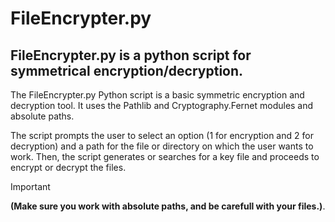 # FileEncrypter.py
## FileEncrypter.py is a python script for symmetrical encryption/decryption.

The FileEncrypter.py Python script is a basic symmetric encryption and decryption tool. It uses the Pathlib and Cryptography.Fernet modules and absolute paths.  
  
The script prompts the user to select an option (1 for encryption and 2 for decryption) and a path for the file or directory on which the user wants to work. Then, the script generates or searches for a key file and proceeds to encrypt or decrypt the files.

> [!IMPORTANT]
> **(Make sure you work with absolute paths, and be carefull with your files.)**.  

<!-- With luv cuenca -->
